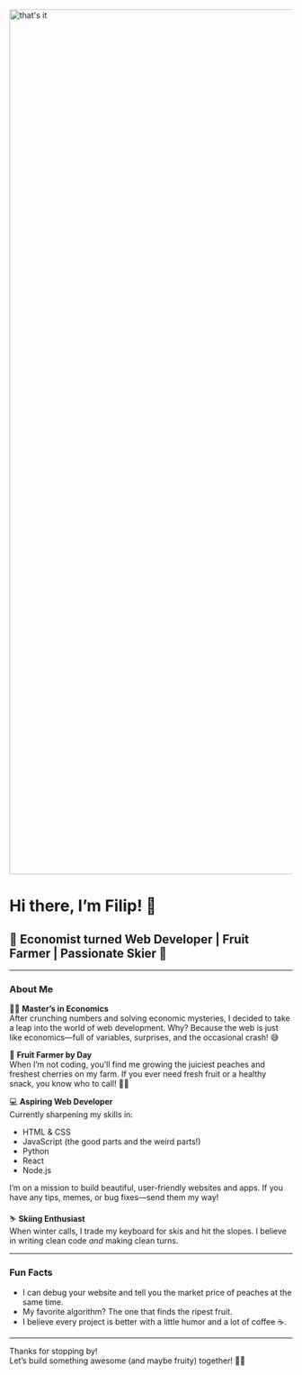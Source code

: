 
<img width="1024" height="1536" alt="that's it" src="https://github.com/user-attachments/assets/85eadedd-dd16-4308-b311-9fd11d2907f3" />


# Hi there, I’m Filip! 🦖

## 🍑 Economist turned Web Developer | Fruit Farmer | Passionate Skier 🎿

---

### About Me

👨‍🎓 **Master’s in Economics**  
After crunching numbers and solving economic mysteries, I decided to take a leap into the world of web development. Why? Because the web is just like economics—full of variables, surprises, and the occasional crash! 😅

🌱 **Fruit Farmer by Day**  
When I’m not coding, you’ll find me growing the juiciest peaches and freshest cherries on my farm. If you ever need fresh fruit or a healthy snack, you know who to call! 🍑🍒

💻 **Aspiring Web Developer**  
Currently sharpening my skills in:
- HTML & CSS
- JavaScript (the good parts and the weird parts!)
- Python
- React
- Node.js

I’m on a mission to build beautiful, user-friendly websites and apps. If you have any tips, memes, or bug fixes—send them my way!

⛷️ **Skiing Enthusiast**  
When winter calls, I trade my keyboard for skis and hit the slopes. I believe in writing clean code *and* making clean turns. 

---

### Fun Facts

- I can debug your website and tell you the market price of peaches at the same time.
- My favorite algorithm? The one that finds the ripest fruit.
- I believe every project is better with a little humor and a lot of coffee ☕.

---

Thanks for stopping by!  
Let’s build something awesome (and maybe fruity) together! 🚀🍑

